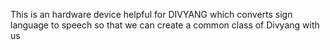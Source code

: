 This is an hardware device helpful for DIVYANG which converts sign language to speech so that we can create a common class of Divyang with us


